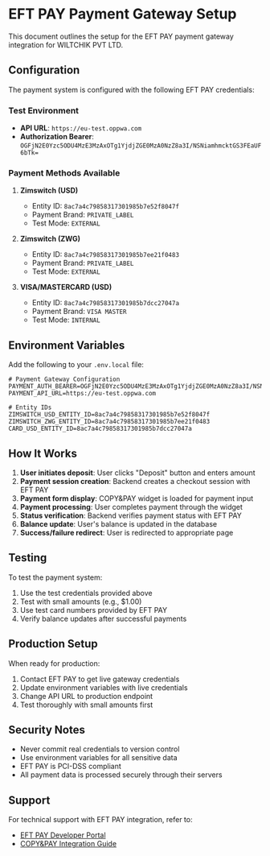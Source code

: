 # EFT PAY Payment Gateway Setup

This document outlines the setup for the EFT PAY payment gateway integration for WILTCHIK PVT LTD.

## Configuration

The payment system is configured with the following EFT PAY credentials:

### Test Environment

- **API URL**: `https://eu-test.oppwa.com`
- **Authorization Bearer**: `OGFjN2E0Yzc5ODU4MzE3MzAxOTg1YjdjZGE0MzA0NzZ8a3I/NSNiamhmcktGS3FEaUF6bTk=`

### Payment Methods Available

1. **Zimswitch (USD)**

   - Entity ID: `8ac7a4c79858317301985b7e52f8047f`
   - Payment Brand: `PRIVATE_LABEL`
   - Test Mode: `EXTERNAL`

2. **Zimswitch (ZWG)**

   - Entity ID: `8ac7a4c79858317301985b7ee21f0483`
   - Payment Brand: `PRIVATE_LABEL`
   - Test Mode: `EXTERNAL`

3. **VISA/MASTERCARD (USD)**
   - Entity ID: `8ac7a4c79858317301985b7dcc27047a`
   - Payment Brand: `VISA MASTER`
   - Test Mode: `INTERNAL`

## Environment Variables

Add the following to your `.env.local` file:

```env
# Payment Gateway Configuration
PAYMENT_AUTH_BEARER=OGFjN2E0Yzc5ODU4MzE3MzAxOTg1YjdjZGE0MzA0NzZ8a3I/NSNiamhmcktGS3FEaUF6bTk=
PAYMENT_API_URL=https://eu-test.oppwa.com

# Entity IDs
ZIMSWITCH_USD_ENTITY_ID=8ac7a4c79858317301985b7e52f8047f
ZIMSWITCH_ZWG_ENTITY_ID=8ac7a4c79858317301985b7ee21f0483
CARD_USD_ENTITY_ID=8ac7a4c79858317301985b7dcc27047a
```

## How It Works

1. **User initiates deposit**: User clicks "Deposit" button and enters amount
2. **Payment session creation**: Backend creates a checkout session with EFT PAY
3. **Payment form display**: COPY&PAY widget is loaded for payment input
4. **Payment processing**: User completes payment through the widget
5. **Status verification**: Backend verifies payment status with EFT PAY
6. **Balance update**: User's balance is updated in the database
7. **Success/failure redirect**: User is redirected to appropriate page

## Testing

To test the payment system:

1. Use the test credentials provided above
2. Test with small amounts (e.g., $1.00)
3. Use test card numbers provided by EFT PAY
4. Verify balance updates after successful payments

## Production Setup

When ready for production:

1. Contact EFT PAY to get live gateway credentials
2. Update environment variables with live credentials
3. Change API URL to production endpoint
4. Test thoroughly with small amounts first

## Security Notes

- Never commit real credentials to version control
- Use environment variables for all sensitive data
- EFT PAY is PCI-DSS compliant
- All payment data is processed securely through their servers

## Support

For technical support with EFT PAY integration, refer to:

- [EFT PAY Developer Portal](https://developer.oppwa.com)
- [COPY&PAY Integration Guide](https://developer.oppwa.com/integration-guide)

